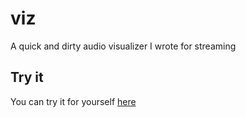 # viz

A quick and dirty audio visualizer I wrote for streaming

## Try it

You can try it for yourself [here](https://viz-tau.vercel.app/)
